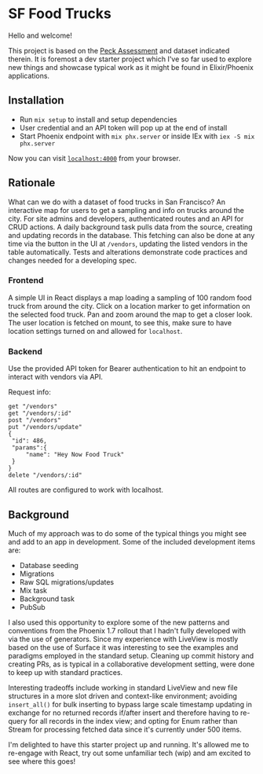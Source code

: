 # SF Food Trucks

Hello and welcome!

This project is based on the [Peck Assessment](https://github.com/peck/engineering-assessment) and dataset indicated therein. It is foremost a dev starter project which I've so far used to explore new things and showcase typical work as it might be found in Elixir/Phoenix applications. 

## Installation

  * Run `mix setup` to install and setup dependencies
  * User credential and an API token will pop up at the end of install
  * Start Phoenix endpoint with `mix phx.server` or inside IEx with `iex -S mix phx.server`

Now you can visit [`localhost:4000`](http://localhost:4000) from your browser.

## Rationale

What can we do with a dataset of food trucks in San Francisco? An interactive map for users to get a sampling and info on trucks around the city. For site admins and developers, authenticated routes and an API for CRUD actions. A daily background task pulls data from the source, creating and updating records in the database. This fetching can also be done at any time via the button in the UI at `/vendors`, updating the listed vendors in the table automatically. Tests and alterations demonstrate code practices and changes needed for a developing spec.

### Frontend
A simple UI in React displays a map loading a sampling of 100 random food truck from around the city. Click on a location marker to get information on the selected food truck. Pan and zoom around the map to get a closer look. The user location is fetched on mount, to see this, make sure to have location settings turned on and allowed for `localhost`.

### Backend
Use the provided API token for Bearer authentication to hit an endpoint to interact with vendors via API.

Request info:
   ```
   get "/vendors"
   get "/vendors/:id"
   post "/vendors"
   put "/vendors/update"
   { 
    "id": 486,
    "params":{
        "name": "Hey Now Food Truck"
    }
   }
   delete "/vendors/:id"
   ```

All routes are configured to work with localhost.

## Background

Much of my approach was to do some of the typical things you might see and add to an app in development. Some of the included development items are:
* Database seeding
* Migrations
* Raw SQL migrations/updates
* Mix task
* Background task
* PubSub

I also used this opportunity to explore some of the new patterns and conventions from the Phoenix 1.7 rollout that I hadn't fully developed with via the use of generators. Since my experience with LiveView is mostly based on the use of Surface it was interesting to see the examples and paradigms employed in the standard setup. Cleaning up commit history and creating PRs, as is typical in a collaborative development setting, were done to keep up with standard practices. 

Interesting tradeoffs include working in standard LiveView and new file structures in a more slot driven and context-like environment; avoiding `insert_all()` for bulk inserting to bypass large scale timestamp updating in exchange for no returned records if/after insert and therefore having to re-query for all records in the index view; and opting for Enum rather than Stream for processing fetched data since it's currently under 500 items. 

I'm delighted to have this starter project up and running. It's allowed me to re-engage with React, try out some unfamiliar tech (wip) and am excited to see where this goes!
